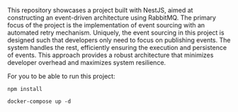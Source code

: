 
This repository showcases a project built with NestJS, aimed at constructing an event-driven architecture using RabbitMQ. The primary focus of the project is the implementation of event sourcing with an automated retry mechanism. Uniquely, the event sourcing in this project is designed such that developers only need to focus on publishing events. The system handles the rest, efficiently ensuring the execution and persistence of events. This approach provides a robust architecture that minimizes developer overhead and maximizes system resilience.

For you to be able to run this project:

``` 
npm install
```

``` 
docker-compose up -d
```
